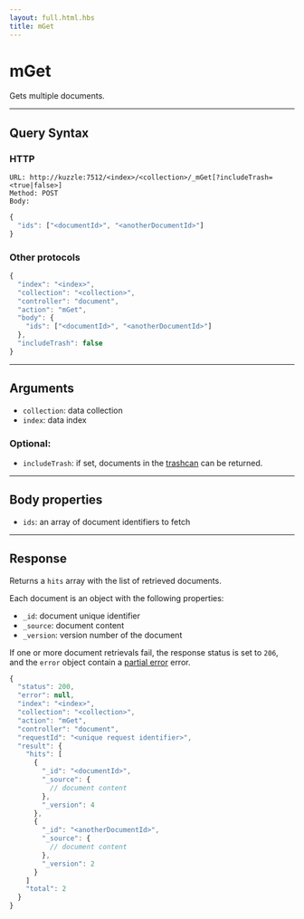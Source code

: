 ```yaml
---
layout: full.html.hbs
title: mGet
---
```


# mGet

<SinceBadge version="1.0.0" />

Gets multiple documents.

---

## Query Syntax

### HTTP

```http
URL: http://kuzzle:7512/<index>/<collection>/_mGet[?includeTrash=<true|false>]
Method: POST
Body:
```

```js
{
  "ids": ["<documentId>", "<anotherDocumentId>"]
}
```

### Other protocols

```js
{
  "index": "<index>",
  "collection": "<collection>",
  "controller": "document",
  "action": "mGet",
  "body": {
    "ids": ["<documentId>", "<anotherDocumentId>"]
  },
  "includeTrash": false
}
```

---

## Arguments

- `collection`: data collection
- `index`: data index

### Optional:

- `includeTrash`: if set, documents in the [trashcan](/core/1/guide/essentials/document-metadata/) can be returned.

---

## Body properties

- `ids`: an array of document identifiers to fetch

---

## Response

Returns a `hits` array with the list of retrieved documents.

Each document is an object with the following properties:

- `_id`: document unique identifier
- `_source`: document content
- `_version`: version number of the document

If one or more document retrievals fail, the response status is set to `206`, and the `error` object contain a [partial error](/api/1/essentials/errors/#partialerror) error.

```js
{
  "status": 200,
  "error": null,
  "index": "<index>",
  "collection": "<collection>",
  "action": "mGet",
  "controller": "document",
  "requestId": "<unique request identifier>",
  "result": {
    "hits": [
      {
        "_id": "<documentId>",
        "_source": {
          // document content
        },
        "_version": 4
      },
      {
        "_id": "<anotherDocumentId>",
        "_source": {
          // document content
        },
        "_version": 2
      }
    ]
    "total": 2
  }
}
```
